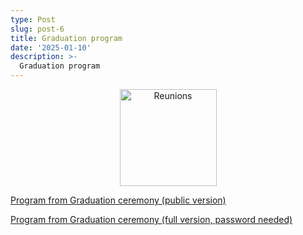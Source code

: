 ```yaml
---
type: Post
slug: post-6
title: Graduation program
date: '2025-01-10'
description: >-
  Graduation program
---
```


<p align="center"><img eleventy:widths="300" eleventy:formats="webp" height="155px" width="155px" src="/images/Graduation-program-cover.png" alt="Reunions"></p>


<p><a href="https://drive.proton.me/urls/VW401ND0RG#0fFzOpEXojL3" target="_blank">Program from Graduation ceremony (public version)</a></p>

<p><a href="https://drive.proton.me/urls/KWNDV2DX10#VGlj790gkPxH" target="_blank">Program from Graduation ceremony (full version, password needed)</a></p>
